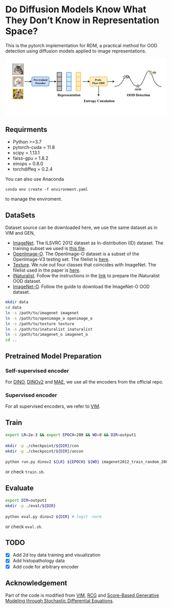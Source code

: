 # Do Diffusion Models Know What They Don’t Know in Representation Space?

This is the pytorch implementation for RDM, a practical method for OOD detection using diffusion models applied to image representations.

<p align="center">
  <img src="figures/rdm.png" width="800">
</p>

## Requirments

* Python >=3.7
* pytorch-cuda = 11.8
* scipy =  1.13.1 
* faiss-gpu = 1.8.2
* einops = 0.8.0
* torchdiffeq = 0.2.4

You can also use Anaconda

`conda env create -f environment.yaml `

to manage the enviroment.


## DataSets

Dataset source can be downloaded here, we use the same dataset as in VIM and GEN,

- [ImageNet](https://www.image-net.org/). The ILSVRC 2012 dataset as In-distribution (ID) dataset. The training subset we used is [this file](datalists/imagenet2012_train_random_200k.txt).
- [OpenImage-O](https://github.com/openimages/dataset/blob/main/READMEV3.md). The OpenImage-O dataset is a subset of the OpenImage-V3 testing set. The filelist is [here](datalists/openimage_o.txt).  
- [Texture](https://www.robots.ox.ac.uk/~vgg/data/dtd/). We rule out four classes that coincides with ImageNet. The filelist used in the paper is [here](datalists/texture.txt).
- [iNaturalist](https://arxiv.org/pdf/1707.06642.pdf). Follow the instructions in the [link](https://github.com/deeplearning-wisc/large_scale_ood) to prepare the iNaturalist OOD dataset.
- [ImageNet-O](https://github.com/hendrycks/natural-adv-examples). Follow the guide to download the ImageNet-O OOD dataset.

```bash
mkdir data
cd data
ln -s /path/to/imagenet imagenet
ln -s /path/to/openimage_o openimage_o
ln -s /path/to/texture texture
ln -s /path/to/inaturalist inaturalist
ln -s /path/to/imagenet_o imagenet_o
cd ..
```

## Pretrained Model Preparation

### Self-supervised encoder

For [DINO](https://github.com/facebookresearch/dino), [DINOv2](https://github.com/facebookresearch/dinov2) and [MAE](https://github.com/facebookresearch/mae), we use all the encoders from the official repo.

### Supervised encoder

For all supervised encoders, we refer to [VIM](https://github.com/haoqiwang/vim).

## Train

```bash 
export LR=2e-3 && export EPOCH=200 && WD=0 && DIR=output1

mkdir -p ./checkpoint/${DIR}/con
mkdir -p ./checkpoint/${DIR}/uncon

python run.py dinov2 ${LR} ${EPOCH} ${WD} imagenet2012_train_random_200k.pkl ${DIR} #-logit -norm
```
or check `train.sh`.

## Evaluate

```bash 
export DIR=output1
mkdir -p ./eval/${DIR}

python eval.py dinov2 ${DIR} #-logit -norm
```
or check `eval.sh`.

## TODO

- [x] Add 2d toy data training and visualization
- [x] Add histopathology data
- [x] Add code for arbitrary encoder 

## Acknowledgement

Part of the code is modified from [VIM](https://github.com/haoqiwang/vim), [RCG](https://github.com/LTH14/rcg) and [Score-Based Generative Modeling through Stochastic Differential Equations](https://github.com/yang-song/score_sde).